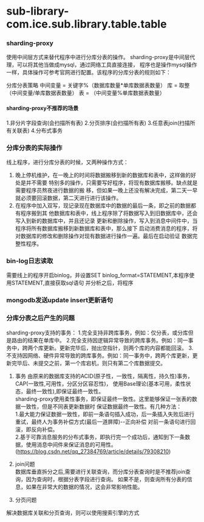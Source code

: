 # sub-library-com.ice.sub.library.table.table

### sharding-proxy
使用中间层方式来替代程序中进行分库分表的操作。
sharding-proxy是中间层代理，可以将其他当做成mysql，通过网络工具直接连接，
程序也是操作mysql操作一样，具体操作可参考官网进行配置。该程序的分库分表的规则如下：

分库分表策略
中间变量 = 关键字%（数据库数量*单库数据表数量）
库 = 取整（中间变量/单库数据表数量）
表 = （中间变量%单库数据表数量）
#### sharding-proxy不推荐的场景
1.非分片字段查询(会扫描所有表)
2.分页排序(会扫描所有表)
3.任意表join(扫描所有关联表)
4.分布式事务

### 分库分表的实际操作
线上程序，进行分库分表的时候，又两种操作方式：  
1. 晚上停机维护，在一晚上的时间将数据搬移到新的数据库和表中，这样做的好处是并不需要
特别多的操作，只需要写好程序，将现有数据库搬移。缺点就是需要程序员熬夜进行数据的搬
移，但如果一晚上还没有解决完成，第二天一早就必须要回滚数据，第二天进行进行该操作。
2. 在程序中加入双写，现记录现在数据库中的数据的最后一条，即之前的数据都有程序搬到其
他数据库和表中，线上程序除了将数据写入到旧数据库中，还会写入到新的数据库中，并且还记录
更新和删除操作，写入到消息中间件中，当程序将所有数据库搬移到新数据库和表中，那么接下
启动消费消息的程序，将对数据库的修改和删除操作对现有数据进行操作一遍。最后在启动验证
数据完整性程序。

### bin-log日志读取
需要线上的程序开启binlog，并设置SET binlog_format=STATEMENT,本程序使用STATEMENT,直接获取sql语句
并分析之后，将程序


### mongodb发送update insert更新语句




### 分库分表之后产生的问题
sharding-proxy支持的事务：
1.完全支持非跨库事务，例如：仅分表，或分库但是路由的结果在单库中。
2.完全支持因逻辑异常导致的跨库事务。例如：同一事务中，跨两个库更新。更新完毕后，抛出空指针，则两个库的内容都能回滚。
3.不支持因网络、硬件异常导致的跨库事务。例如：同一事务中，跨两个库更新，更新完毕后、未提交之前，第一个库宕机，则只有第二个库数据提交。

1. 事务
由原来的数据库支持的ACID(原子性，一致性，隔离性，持久性)事务，CAP(一致性,可用性，分区分区容忍性)，
使用Base理论(基本可用，柔性状态，最终一致性),即保证最终一致性。  
sharding-proxy使用柔性事务，即保证最终一致性。这里能够保证一张表的数据一致性，但是不同表更新数据时
保证数据最终一致性。有几种方法：  
1.最大能力保证数据一致性，即前一条语句插入成功，后一条插入失败后进行重试，最终人为事务补偿方式(最后一道屏障)--正向补偿
对前一条语句进行回滚，即反向补偿。  
2.基于可靠消息服务的分布式事务，即执行完一个成功后，通知到下一条数据，使用消息中间件来保证消息的可用性。 (https://blog.csdn.net/qq_27384769/article/details/79308210)
 



2. join问题  
数据库垂直拆分之后,需要进行关联查询，而分库分表查询时是不推荐join查询，因为查询时，根据分表字段进行查询。
如果不是，则查询所有分表的信息，如果在非常大的数据的情况，这会非常影响性能。
3. 分页问题

解决数据库关联和分页查询，则可以使用搜索引擎的方式






